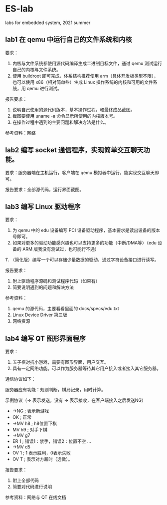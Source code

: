 # ES-lab
labs for embedded system, 2021 summer

## lab1 在 qemu 中运行自己的文件系统和内核
要求：
1. 内核与文件系统都使用源代码编译生成二进制目标文件，通过 qemu 测试运行自己的内核与文件系统。
2. 使用 buildroot 即可完成，体系结构推荐使用 arm（具体开发板类型不限），也可以使用 x86（相对简单些）生成 Linux 操作系统的内核和可用的文件系统，用 qemu 进行测试。

报告要求：
1. 说明自己使用的源代码版本，基本操作过程，和最终成品截图。
2. 截图要使用 uname -a 命令显示所使用的内核版本号。
3. 在操作过程中遇到的主要问题和解决方法是什么。

参考资料：网络

## lab2 编写 socket 通信程序，实现简单交互聊天功能。
要求：服务器端在主机运行，客户端在 qemu 模拟器中运行，能实现交互聊天即可。

报告要求：全部源代码，运行界面截图。

## lab3 编写 Linux 驱动程序
要求：
1. 为 qemu 中的 edu 设备编写 PCI 设备驱动程序，基本要求是读出设备的版本号即可。
2. 如果对更多的驱动功能感兴趣也可以支持更多的功能（中断/DMA等）（edu 设备的 ARM 版我没有测试过，也可能行不通）
            
1'. （简化版）编写一个可以存储少量数据的驱动，通过字符设备接口进行读写。

报告要求：
1. 附上驱动程序源码和测试程序代码（如果有）
2. 简要说明遇到的问题和解决方法

参考资料：
1. qemu 的源代码，主要看看里面的 docs/specs/edu.txt
2. Linux Device Driver 第三版
3. 网络资源

## lab4 编写 QT 图形界面程序
要求：
1. 五子棋对抗小游戏，需要有图形界面，用户交互。
2. 具有一定网络功能。可以作为服务器等待其它用户接入或者接入其它服务器。

通信协议如下：

服务器应有功能：规则判断，棋局记录，用时计算。

示例协议（-> 表示发送，没有 -> 表示接收，在客户端接入之后发送NG）

- ->NG    ; 表示新游戏
- OK      ; 正常
- ->MV h8 ; h8位置下棋
- MV h9   ; 对手下棋
- ->MV g7
- ER 1    ; 错误1：禁手，错误2：位置不空 ...
- ->MV d5
- OV 1    ; 1 表示胜利，0表示失败
- OV T    ; 表示对方超时（选做）。

报告要求：
1. 附上全部代码
2. 简要对代码进行说明

参考资料：网络与 QT 在线文档
